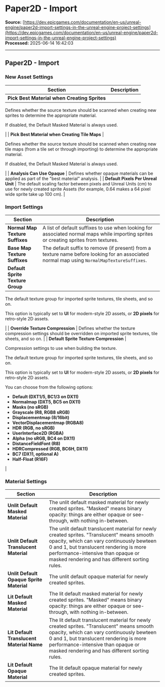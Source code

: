 # Paper2D - Import

**Source:** [https://dev.epicgames.com/documentation/en-us/unreal-engine/paper2d-import-settings-in-the-unreal-engine-project-settings](https://dev.epicgames.com/documentation/en-us/unreal-engine/paper2d-import-settings-in-the-unreal-engine-project-settings)  
**Processed:** 2025-06-14 16:42:03

---

## Paper2D - Import

### New Asset Settings

| **Section** | **Description** |
| --- | --- |
| **Pick Best Material when Creating Sprites** | 
Defines whether the source texture should be scanned when creating new sprites to determine the appropriate material.

If disabled, the Default Masked Material is always used.



 |
| **Pick Best Material when Creating Tile Maps** | 

Defines whether the source texture should be scanned when creating new tile maps (from a tile set or through importing) to determine the appropriate material.

If disabled, the Default Masked Material is always used.



 |
| **Analysis Can Use Opaque** | Defines whether opaque materials can be applied as part of the "best material" analysis. |
| **Default Pixels Per Unreal Unit** | The default scaling factor between pixels and Unreal Units (cm) to use for newly created sprite Assets (for example, 0.64 makes a 64 pixel wide sprite take up 100 cm). |

### Import Settings

| **Section** | **Description** |
| --- | --- |
| **Normal Map Texture Suffixes** | A list of default suffixes to use when looking for associated normal maps while importing sprites or creating sprites from textures. |
| **Base Map Texture Suffixes** | The default suffix to remove (if present) from a texture name before looking for an associated normal map using `NormalMapTextureSuffixes`. |
| **Default Sprite Texture Group** | 
The default texture group for imported sprite textures, tile sheets, and so on.

This option is typically set to **UI** for modern-style 2D assets, or **2D pixels** for retro-style 2D assets.



 |
| **Override Texture Compression** | Defines whether the texture compression settings should be overridden on imported sprite textures, tile sheets, and so on. |
| **Default Sprite Texture Compression** | 

Compression settings to use when building the texture.

The default texture group for imported sprite textures, tile sheets, and so on.

This option is typically set to **UI** for modern-style 2D assets, or **2D pixels** for retro-style 2D assets.

You can choose from the following options:

-   **Default (DXT1/5, BC1/3 on DX11)**
-   **Normalmap (DXT5, BC5 on DX11)**
-   **Masks (no sRGB)**
-   **Grayscale (R8, RGB8 sRGB)**
-   **Displacementmap (8/16bit)**
-   **VectorDisplacementmap (RGBA8)**
-   **HDR (RGB, no sRGB)**
-   **UserInterface2D (RGBA)**
-   **Alpha (no sRGB, BC4 on DX11)**
-   **DistanceFieldFont (R8)**
-   **HDRCompressed (RGB, BC6H, DX11)**
-   **BC7 (DX11, optional A)**
-   **Half-Float (R16F)**



 |

### Material Settings

| **Section** | **Description** |
| --- | --- |
| **Unlit Default Masked Material** | The unlit default masked material for newly created sprites. "Masked" means binary opacity: things are either opaque or see-through, with nothing in-between. |
| **Unlit Default Translucent Material** | The unlit default translucent material for newly created sprites. "Translucent" means smooth opacity, which can vary continuously bewteen 0 and 1, but translucent rendering is more performance-intensive than opaque or masked rendering and has different sorting rules. |
| **Unlit Default Opaque Sprite Material** | The unlit default opaque material for newly created sprites. |
| **Lit Default Masked Material** | The lit default masked material for newly created sprites. "Masked" means binary opacity: things are either opaque or see-through, with nothing in-between. |
| **Lit Default Translucent Material Name** | The lit default translucent material for newly created sprites. "Translucent" means smooth opacity, which can vary continuously bewteen 0 and 1, but translucent rendering is more performance-intensive than opaque or masked rendering and has different sorting rules. |
| **Lit Default Opaque Material** | The lit default opaque material for newly created sprites. |